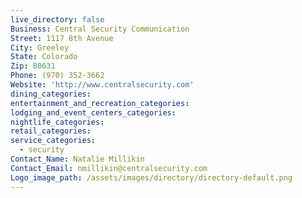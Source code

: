```yaml
---
live_directory: false
Business: Central Security Communication
Street: 1117 8th Avenue
City: Greeley
State: Colorado
Zip: 80631
Phone: (970) 352-3662
Website: 'http://www.centralsecurity.com'
dining_categories:
entertainment_and_recreation_categories:
lodging_and_event_centers_categories:
nightlife_categories:
retail_categories:
service_categories:
  - security
Contact_Name: Natalie Millikin
Contact_Email: nmillikin@centralsecurity.com
Logo_image_path: /assets/images/directory/directory-default.png
---
```


